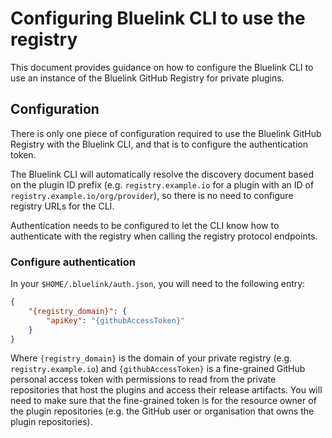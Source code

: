 # Configuring Bluelink CLI to use the registry

This document provides guidance on how to configure the Bluelink CLI to use an instance of the Bluelink GitHub Registry for private plugins.

## Configuration

There is only one piece of configuration required to use the Bluelink GitHub Registry with the Bluelink CLI, and that is to configure the authentication token.

The Bluelink CLI will automatically resolve the discovery document based on the plugin ID prefix (e.g. `registry.example.io` for a plugin with an ID of `registry.example.io/org/provider`), so there is no need to configure registry URLs for the CLI.

Authentication needs to be configured to let the CLI know how to authenticate with the registry when calling the registry protocol endpoints.

### Configure authentication

In your `$HOME/.bluelink/auth.json`, you will need to the following entry:

```json
{
    "{registry_domain}": {
        "apiKey": "{githubAccessToken}"
    }
}
```

Where `{registry_domain}` is the domain of your private registry (e.g. `registry.example.io`) and `{githubAccessToken}` is a fine-grained GitHub personal access token with permissions to read from the private repositories that host the plugins and access their release artifacts.
You will need to make sure that the fine-grained token is for the resource owner of the plugin repositories (e.g. the GitHub user or organisation that owns the plugin repositories).
